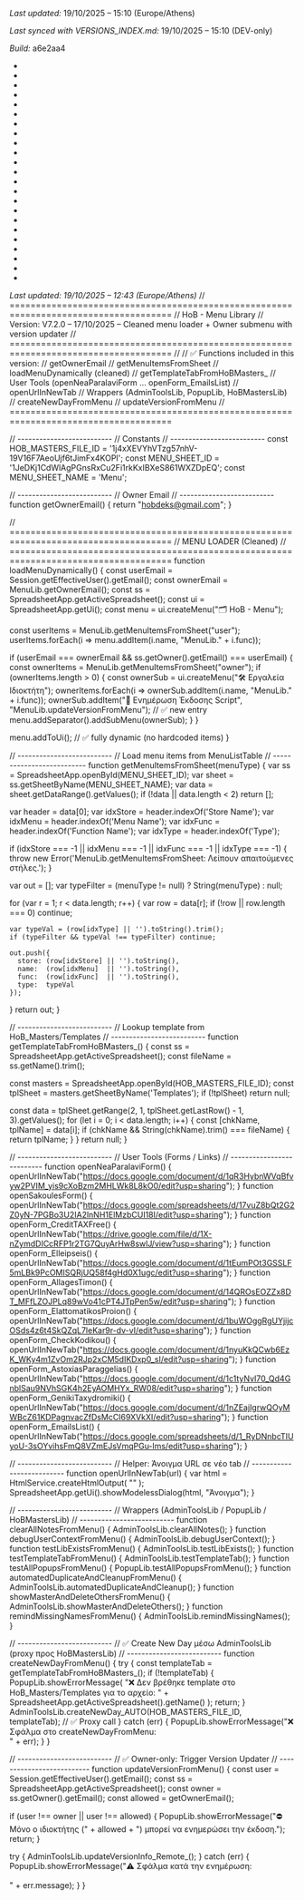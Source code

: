 *Last updated:* 19/10/2025 – 15:10 (Europe/Athens)

*Last synced with VERSIONS_INDEX.md:* 19/10/2025 – 15:10 (DEV-only)

*Build:* a6e2aa4



*



*



*



*



*



*



*



*



*



*



*



*



*



*



*

*
*
*
*
*
*
*
*
*Last updated: 19/10/2025 – 12:43 (Europe/Athens)*
// =====================================================================================
// HoB - Menu Library
// Version: V7.2.0 – 17/10/2025 – Cleaned menu loader + Owner submenu with version updater
// =====================================================================================
//
// ✅ Functions included in this version:
// getOwnerEmail
// getMenuItemsFromSheet
// loadMenuDynamically (cleaned)
// getTemplateTabFromHoBMasters_
// User Tools (openNeaParalaviForm … openForm_EmailsList)
// openUrlInNewTab
// Wrappers (AdminToolsLib, PopupLib, HoBMastersLib)
// createNewDayFromMenu
// updateVersionFromMenu
// =====================================================================================

// --------------------------
// Constants
// --------------------------
const HOB_MASTERS_FILE_ID = '1j4xXEVYhVTzg57nhV-19V16F7AeoUjf6tJimFx4KOPI';
const MENU_SHEET_ID       = '1JeDKj1CdWlAgPGnsRxCu2Fi1rkKxIBXeS861WXZDpEQ';
const MENU_SHEET_NAME     = 'Menu';

// --------------------------
// Owner Email
// --------------------------
function getOwnerEmail() {
  return "hobdeks@gmail.com";
}

// =====================================================================================
// MENU LOADER (Cleaned)
// =====================================================================================
function loadMenuDynamically() {
  const userEmail = Session.getEffectiveUser().getEmail();
  const ownerEmail = MenuLib.getOwnerEmail();
  const ss = SpreadsheetApp.getActiveSpreadsheet();
  const ui = SpreadsheetApp.getUi();
  const menu = ui.createMenu("🗂️ HoB - Menu");

  const userItems = MenuLib.getMenuItemsFromSheet("user");
  userItems.forEach(i => menu.addItem(i.name, "MenuLib." + i.func));

  if (userEmail === ownerEmail && ss.getOwner().getEmail() === userEmail) {
    const ownerItems = MenuLib.getMenuItemsFromSheet("owner");
    if (ownerItems.length > 0) {
      const ownerSub = ui.createMenu("🛠️ Εργαλεία Ιδιοκτήτη");
      ownerItems.forEach(i => ownerSub.addItem(i.name, "MenuLib." + i.func));
      ownerSub.addItem("🧩 Ενημέρωση Έκδοσης Script", "MenuLib.updateVersionFromMenu"); // ✅ new entry
      menu.addSeparator().addSubMenu(ownerSub);
    }
  }

  menu.addToUi(); // ✅ fully dynamic (no hardcoded items)
}

// --------------------------
// Load menu items from MenuListTable
// --------------------------
function getMenuItemsFromSheet(menuType) {
  var ss    = SpreadsheetApp.openById(MENU_SHEET_ID);
  var sheet = ss.getSheetByName(MENU_SHEET_NAME);
  var data  = sheet.getDataRange().getValues();
  if (!data || data.length < 2) return [];

  var header   = data[0];
  var idxStore = header.indexOf('Store Name');
  var idxMenu  = header.indexOf('Menu Name');
  var idxFunc  = header.indexOf('Function Name');
  var idxType  = header.indexOf('Type');

  if (idxStore === -1 || idxMenu === -1 || idxFunc === -1 || idxType === -1) {
    throw new Error('MenuLib.getMenuItemsFromSheet: Λείπουν απαιτούμενες στήλες.');
  }

  var out = [];
  var typeFilter = (menuType != null) ? String(menuType) : null;

  for (var r = 1; r < data.length; r++) {
    var row = data[r];
    if (!row || row.length === 0) continue;

    var typeVal = (row[idxType] || '').toString().trim();
    if (typeFilter && typeVal !== typeFilter) continue;

    out.push({
      store: (row[idxStore] || '').toString(),
      name:  (row[idxMenu]  || '').toString(),
      func:  (row[idxFunc]  || '').toString(),
      type:  typeVal
    });
  }
  return out;
}

// --------------------------
// Lookup template from HoB_Masters/Templates
// --------------------------
function getTemplateTabFromHoBMasters_() {
  const ss = SpreadsheetApp.getActiveSpreadsheet();
  const fileName = ss.getName().trim();

  const masters = SpreadsheetApp.openById(HOB_MASTERS_FILE_ID);
  const tplSheet = masters.getSheetByName('Templates');
  if (!tplSheet) return null;

  const data = tplSheet.getRange(2, 1, tplSheet.getLastRow() - 1, 3).getValues();
  for (let i = 0; i < data.length; i++) {
    const [chkName, tplName] = data[i];
    if (chkName && String(chkName).trim() === fileName) {
      return tplName;
    }
  }
  return null;
}

// --------------------------
// User Tools (Forms / Links)
// --------------------------
function openNeaParalaviForm() { openUrlInNewTab("https://docs.google.com/document/d/1qR3HybnWVqBfvyw2PVIM_yis9cXoBzm2MHLWk8L8kO0/edit?usp=sharing"); }
function openSakoulesForm() { openUrlInNewTab("https://docs.google.com/spreadsheets/d/17vuZ8bQt2G2Z0yN-7PGBo3U2IA2lnNH1ElMzbCUI18I/edit?usp=sharing"); }
function openForm_CreditTAXFree() { openUrlInNewTab("https://drive.google.com/file/d/1X-nZymdDICcRFP1r2TG7QuyArHw8swlJ/view?usp=sharing"); }
function openForm_Elleipseis() { openUrlInNewTab("https://docs.google.com/document/d/1tEumPOt3GSSLF5mLBk9PcOMISQRjUQ58f4gHd0X1ugc/edit?usp=sharing"); }
function openForm_AllagesTimon() { openUrlInNewTab("https://docs.google.com/document/d/14QROsEOZZx8DT_MFfLZOJPLq89wVo41cPT4JTpPen5w/edit?usp=sharing"); }
function openForm_ElattomatikosProion() { openUrlInNewTab("https://docs.google.com/document/d/1buWOggRgUYjijcOSds4z6t4SkQZqL7leKar9r-dv-vI/edit?usp=sharing"); }
function openForm_CheckKodikou() { openUrlInNewTab("https://docs.google.com/document/d/1nyuKkQCwb6EzK_WKy4m1ZvOm2RJp2xCM5dIKDxp0_sI/edit?usp=sharing"); }
function openForm_AstoxiasParaggelias() { openUrlInNewTab("https://docs.google.com/document/d/1c1tyNvI70_Qd4GnblSau9NVhSGK4h2EyAOMHYx_RW08/edit?usp=sharing"); }
function openForm_GenikiTaxydromiki() { openUrlInNewTab("https://docs.google.com/document/d/1nZEajIgrwQOyMWBcZ61KDPagnvacZfDsMcCI69XVkXI/edit?usp=sharing"); }
function openForm_EmailsList() { openUrlInNewTab("https://docs.google.com/spreadsheets/d/1_RyDNnbcTIUyoU-3sOYvihsFmQ8VZmEJsVmqPGu-lms/edit?usp=sharing"); }

// --------------------------
// Helper: Άνοιγμα URL σε νέο tab
// --------------------------
function openUrlInNewTab(url) {
  var html = HtmlService.createHtmlOutput(
    "<script>window.open('" + url + "', '_blank');google.script.host.close();</script>"
  );
  SpreadsheetApp.getUi().showModelessDialog(html, "Άνοιγμα");
}

// --------------------------
// Wrappers (AdminToolsLib / PopupLib / HoBMastersLib)
// --------------------------
function clearAllNotesFromMenu() { AdminToolsLib.clearAllNotes(); }
function debugUserContextFromMenu() { AdminToolsLib.debugUserContext(); }
function testLibExistsFromMenu() { AdminToolsLib.testLibExists(); }
function testTemplateTabFromMenu() { AdminToolsLib.testTemplateTab(); }
function testAllPopupsFromMenu() { PopupLib.testAllPopupsFromMenu(); }
function automatedDuplicateAndCleanupFromMenu() { AdminToolsLib.automatedDuplicateAndCleanup(); }
function showMasterAndDeleteOthersFromMenu() { AdminToolsLib.showMasterAndDeleteOthers(); }
function remindMissingNamesFromMenu() { AdminToolsLib.remindMissingNames(); }

// --------------------------
// ✅ Create New Day μέσω AdminToolsLib (proxy προς HoBMastersLib)
// --------------------------
function createNewDayFromMenu() {
  try {
    const templateTab = getTemplateTabFromHoBMasters_();
    if (!templateTab) {
      PopupLib.showErrorMessage(
        "❌ Δεν βρέθηκε template στο HoB_Masters/Templates για το αρχείο: " +
        SpreadsheetApp.getActiveSpreadsheet().getName()
      );
      return;
    }
    AdminToolsLib.createNewDay_AUTO(HOB_MASTERS_FILE_ID, templateTab); // ✅ Proxy call
  } catch (err) {
    PopupLib.showErrorMessage("❌ Σφάλμα στο createNewDayFromMenu:<br>" + err);
  }
}

// --------------------------
// ✅ Owner-only: Trigger Version Updater
// --------------------------
function updateVersionFromMenu() {
  const user = Session.getEffectiveUser().getEmail();
  const ss = SpreadsheetApp.getActiveSpreadsheet();
  const owner = ss.getOwner().getEmail();
  const allowed = getOwnerEmail();

  if (user !== owner || user !== allowed) {
    PopupLib.showErrorMessage("⛔ Μόνο ο ιδιοκτήτης (" + allowed + ") μπορεί να ενημερώσει την έκδοση.");
    return;
  }

  try {
    AdminToolsLib.updateVersionInfo_Remote_();
  } catch (err) {
    PopupLib.showErrorMessage("⚠️ Σφάλμα κατά την ενημέρωση:<br><br>" + err.message);
  }
}
